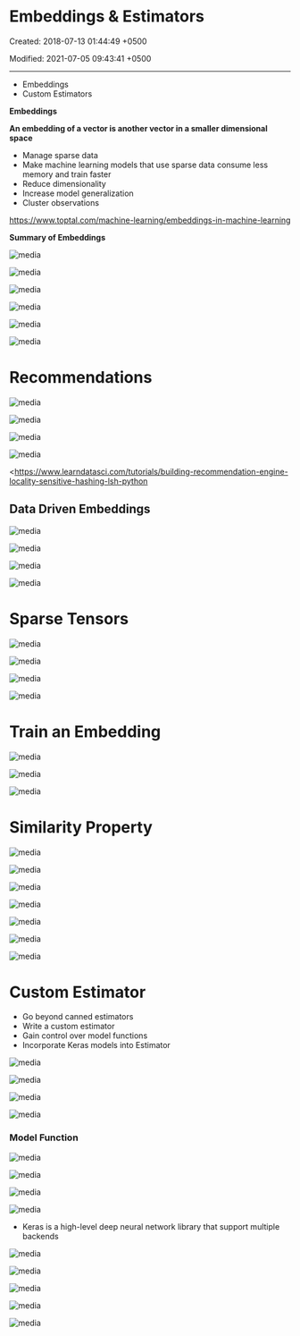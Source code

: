 # Embeddings & Estimators

Created: 2018-07-13 01:44:49 +0500

Modified: 2021-07-05 09:43:41 +0500

---
-   Embeddings
-   Custom Estimators



**Embeddings**

**An embedding of a vector is another vector in a smaller dimensional space**
-   Manage sparse data
-   Make machine learning models that use sparse data consume less memory and train faster
-   Reduce dimensionality
-   Increase model generalization
-   Cluster observations



<https://www.toptal.com/machine-learning/embeddings-in-machine-learning>



**Summary of Embeddings**

![media](media/Embeddings-&-Estimators-image1.png)



![media](media/Embeddings-&-Estimators-image2.png)



![media](media/Embeddings-&-Estimators-image3.png)



![media](media/Embeddings-&-Estimators-image4.png)



![media](media/Embeddings-&-Estimators-image5.png)



![media](media/Embeddings-&-Estimators-image6.png)



# Recommendations

![media](media/Embeddings-&-Estimators-image7.png)



![media](media/Embeddings-&-Estimators-image8.png)



![media](media/Embeddings-&-Estimators-image9.png)



![media](media/Embeddings-&-Estimators-image10.png)

<https://www.learndatasci.com/tutorials/building-recommendation-engine-locality-sensitive-hashing-lsh-python



## Data Driven Embeddings

![media](media/Embeddings-&-Estimators-image11.png)



![media](media/Embeddings-&-Estimators-image12.png)



![media](media/Embeddings-&-Estimators-image13.png)



![media](media/Embeddings-&-Estimators-image14.png)

## 

# Sparse Tensors



![media](media/Embeddings-&-Estimators-image15.png)



![media](media/Embeddings-&-Estimators-image16.png)



![media](media/Embeddings-&-Estimators-image17.png)



![media](media/Embeddings-&-Estimators-image18.png)



# Train an Embedding

![media](media/Embeddings-&-Estimators-image19.png)



![media](media/Embeddings-&-Estimators-image20.png)



![media](media/Embeddings-&-Estimators-image21.png)



# Similarity Property

![media](media/Embeddings-&-Estimators-image22.png)



![media](media/Embeddings-&-Estimators-image23.png)



![media](media/Embeddings-&-Estimators-image24.png)



![media](media/Embeddings-&-Estimators-image25.png)



![media](media/Embeddings-&-Estimators-image26.png)



![media](media/Embeddings-&-Estimators-image27.png)



![media](media/Embeddings-&-Estimators-image28.png)





# Custom Estimator
-   Go beyond canned estimators
-   Write a custom estimator
-   Gain control over model functions
-   Incorporate Keras models into Estimator



![media](media/Embeddings-&-Estimators-image29.png)



![media](media/Embeddings-&-Estimators-image30.png)



![media](media/Embeddings-&-Estimators-image31.png)



![media](media/Embeddings-&-Estimators-image32.png)





### Model Function

![media](media/Embeddings-&-Estimators-image33.png)



![media](media/Embeddings-&-Estimators-image34.png)



![media](media/Embeddings-&-Estimators-image35.png)



![media](media/Embeddings-&-Estimators-image36.png)


-   Keras is a high-level deep neural network library that support multiple backends



![media](media/Embeddings-&-Estimators-image37.png)



![media](media/Embeddings-&-Estimators-image38.png)



![media](media/Embeddings-&-Estimators-image39.png)



![media](media/Embeddings-&-Estimators-image40.png)



![media](media/Embeddings-&-Estimators-image41.png)











































